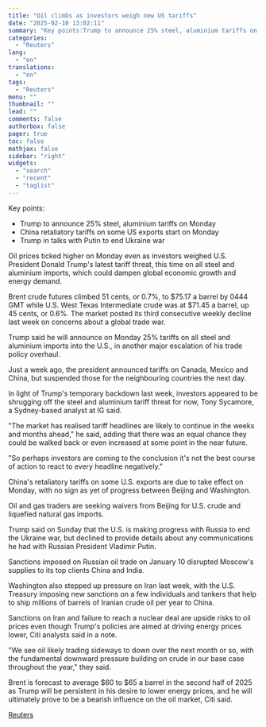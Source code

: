 ```yaml
---
title: "Oil climbs as investors weigh new US tariffs"
date: "2025-02-10 13:02:11"
summary: "Key points:Trump to announce 25% steel, aluminium tariffs on MondayChina retaliatory tariffs on some US exports start on MondayTrump in talks with Putin to end Ukraine war Oil prices ticked higher on Monday even as investors weighed U.S. President Donald Trump's latest tariff threat, this time on all steel and..."
categories:
  - "Reuters"
lang:
  - "en"
translations:
  - "en"
tags:
  - "Reuters"
menu: ""
thumbnail: ""
lead: ""
comments: false
authorbox: false
pager: true
toc: false
mathjax: false
sidebar: "right"
widgets:
  - "search"
  - "recent"
  - "taglist"
---
```


Key points:

* Trump to announce 25% steel, aluminium tariffs on Monday
* China retaliatory tariffs on some US exports start on Monday
* Trump in talks with Putin to end Ukraine war

Oil prices ticked higher on Monday even as investors weighed U.S. President Donald Trump's latest tariff threat, this time on all steel and aluminium imports, which could dampen global economic growth and energy demand.

Brent crude futures climbed 51 cents, or 0.7%, to $75.17 a barrel by 0444 GMT while U.S. West Texas Intermediate crude was at $71.45 a barrel, up 45 cents, or 0.6%. The market posted its third consecutive weekly decline last week on concerns about a global trade war.

Trump said he will announce on Monday 25% tariffs on all steel and aluminium imports into the U.S., in another major escalation of his trade policy overhaul.

Just a week ago, the president announced tariffs on Canada, Mexico and China, but suspended those for the neighbouring countries the next day.

In light of Trump's temporary backdown last week, investors appeared to be shrugging off the steel and aluminium tariff threat for now, Tony Sycamore, a Sydney-based analyst at IG said.

"The market has realised tariff headlines are likely to continue in the weeks and months ahead," he said, adding that there was an equal chance they could be walked back or even increased at some point in the near future.

"So perhaps investors are coming to the conclusion it's not the best course of action to react to every headline negatively."

China's retaliatory tariffs on some U.S. exports are due to take effect on Monday, with no sign as yet of progress between Beijing and Washington.

Oil and gas traders are seeking waivers from Beijing for U.S. crude and liquefied natural gas imports.

Trump said on Sunday that the U.S. is making progress with Russia to end the Ukraine war, but declined to provide details about any communications he had with Russian President Vladimir Putin.

Sanctions imposed on Russian oil trade on January 10 disrupted Moscow's supplies to its top clients China and India.

Washington also stepped up pressure on Iran last week, with the U.S. Treasury imposing new sanctions on a few individuals and tankers that help to ship millions of barrels of Iranian crude oil per year to China.

Sanctions on Iran and failure to reach a nuclear deal are upside risks to oil prices even though Trump's policies are aimed at driving energy prices lower, Citi analysts said in a note.

"We see oil likely trading sideways to down over the next month or so, with the fundamental downward pressure building on crude in our base case throughout the year," they said.

Brent is forecast to average $60 to $65 a barrel in the second half of 2025 as Trump will be persistent in his desire to lower energy prices, and he will ultimately prove to be a bearish influence on the oil market, Citi said.

[Reuters](https://www.tradingview.com/news/reuters.com,2025:newsml_L1N3P104E:0-oil-climbs-as-investors-weigh-new-us-tariffs/)
